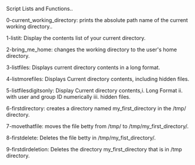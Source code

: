 Script Lists and Functions..

 0-current_working_directory: prints the absolute path name of the current working directory..
 
 1-listit: Display the contents list of your current directory.
 
 2-bring_me_home: changes the working directory to the user's home directory.
 
 3-listfiles: Displays current directory contents in a long format.
 
 4-listmorefiles: Displays Current directory contents, including hidden files.

 5-listfilesdigitsonly: Display Current directory contents,i. Long Format ii. with user and group ID numerically iii. hidden files.

 6-firstdirectory: creates a directory named my_first_directory in the /tmp/ directory.

 7-movethatfile: moves the file betty from /tmp/ to /tmp/my_first_directory/.

 8-firstdelete: Deletes the file betty in /tmp/my_fist_directory/.
 
 9-firstdirdeletion: Deletes the directory my_first_directory that is in /tmp directory.
 
